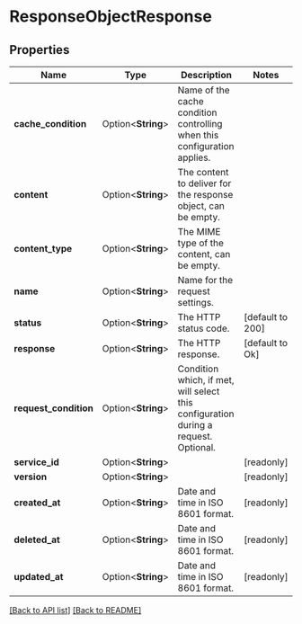# ResponseObjectResponse

## Properties

Name | Type | Description | Notes
------------ | ------------- | ------------- | -------------
**cache_condition** | Option<**String**> | Name of the cache condition controlling when this configuration applies. | 
**content** | Option<**String**> | The content to deliver for the response object, can be empty. | 
**content_type** | Option<**String**> | The MIME type of the content, can be empty. | 
**name** | Option<**String**> | Name for the request settings. | 
**status** | Option<**String**> | The HTTP status code. | [default to 200]
**response** | Option<**String**> | The HTTP response. | [default to Ok]
**request_condition** | Option<**String**> | Condition which, if met, will select this configuration during a request. Optional. | 
**service_id** | Option<**String**> |  | [readonly]
**version** | Option<**String**> |  | [readonly]
**created_at** | Option<**String**> | Date and time in ISO 8601 format. | [readonly]
**deleted_at** | Option<**String**> | Date and time in ISO 8601 format. | [readonly]
**updated_at** | Option<**String**> | Date and time in ISO 8601 format. | [readonly]

[[Back to API list]](../README.md#documentation-for-api-endpoints) [[Back to README]](../README.md)



